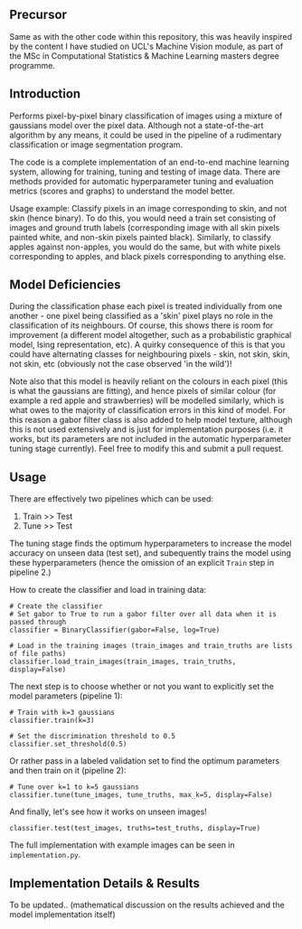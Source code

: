 ## Precursor

Same as with the other code within this repository, this was heavily inspired by the content I have studied on UCL's Machine Vision module, as part of the MSc in Computational Statistics & Machine Learning masters degree programme.

## Introduction

Performs pixel-by-pixel binary classification of images using a mixture of gaussians model over the pixel data. Although not a state-of-the-art algorithm by any means, it could be used in the pipeline of a rudimentary classification or image segmentation program.

The code is a complete implementation of an end-to-end machine learning system, allowing for training, tuning and testing of image data. There are methods provided for automatic hyperparameter tuning and evaluation metrics (scores and graphs) to understand the model better.

Usage example: Classify pixels in an image corresponding to skin, and not skin (hence binary). To do this, you would need a train set consisting of images and ground truth labels (corresponding image with all skin pixels painted white, and non-skin pixels painted black). Similarly, to classify apples against non-apples, you would do the same, but with white pixels corresponding to apples, and black pixels corresponding to anything else.

## Model Deficiencies

During the classification phase each pixel is treated individually from one another - one pixel being classified as a 'skin' pixel plays no role in the classification of its neighbours. Of course, this shows there is room for improvement (a different model altogether, such as a probabilistic graphical model, Ising representation, etc). A quirky consequence of this is that you could have alternating classes for neighbouring pixels - skin, not skin, skin, not skin, etc (obviously not the case observed 'in the wild')!

Note also that this model is heavily reliant on the colours in each pixel (this is what the gaussians are fitting), and hence pixels of similar colour (for example a red apple and strawberries) will be modelled similarly, which is what owes to the majority of classification errors in this kind of model. For this reason a gabor filter class is also added to help model texture, although this is not used extensively and is just for implementation purposes (i.e. it works, but its parameters are not included in the automatic hyperparameter tuning stage currently). Feel free to modify this and submit a pull request.

## Usage

There are effectively two pipelines which can be used:

1.  Train >> Test
2.  Tune >> Test

The tuning stage finds the optimum hyperparameters to increase the model accuracy on unseen data (test set), and subequently trains the model using these hyperparameters (hence the omission of an explicit `Train` step in pipeline 2.)

How to create the classifier and load in training data:

~~~~
# Create the classifier
# Set gabor to True to run a gabor filter over all data when it is passed through
classifier = BinaryClassifier(gabor=False, log=True)

# Load in the training images (train_images and train_truths are lists of file paths)
classifier.load_train_images(train_images, train_truths, display=False)
~~~~

The next step is to choose whether or not you want to explicitly set the model parameters (pipeline 1):

~~~~
# Train with k=3 gaussians
classifier.train(k=3)

# Set the discrimination threshold to 0.5
classifier.set_threshold(0.5)
~~~~

Or rather pass in a labeled validation set to find the optimum parameters and then train on it (pipeline 2):

~~~~
# Tune over k=1 to k=5 gaussians
classifier.tune(tune_images, tune_truths, max_k=5, display=False)
~~~~

And finally, let's see how it works on unseen images!

~~~~
classifier.test(test_images, truths=test_truths, display=True)
~~~~

The full implementation with example images can be seen in `implementation.py`.

## Implementation Details & Results

To be updated.. (mathematical discussion on the results achieved and the model implementation itself)
